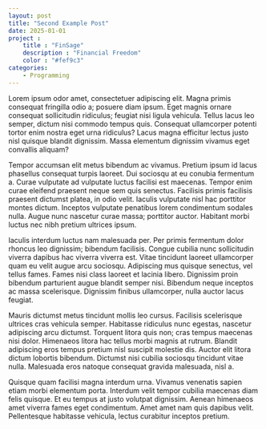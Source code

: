 ```yaml
---
layout: post
title: "Second Example Post"
date: 2025-01-01
project : 
    title : "FinSage"
    description : "Financial Freedom"
    color : "#fef9c3"
categories: 
    - Programming
---
```


Lorem ipsum odor amet, consectetuer adipiscing elit. Magna primis consequat fringilla odio a; posuere diam ipsum. Eget magnis ornare consequat sollicitudin ridiculus; feugiat nisi ligula vehicula. Tellus lacus leo semper, dictum nisi commodo tempus quis. Consequat ullamcorper potenti tortor enim nostra eget urna ridiculus? Lacus magna efficitur lectus justo nisl quisque blandit dignissim. Massa elementum dignissim vivamus eget convallis aliquam?

Tempor accumsan elit metus bibendum ac vivamus. Pretium ipsum id lacus phasellus consequat turpis laoreet. Dui sociosqu at eu conubia fermentum a. Curae vulputate ad vulputate luctus facilisi est maecenas. Tempor enim curae eleifend praesent neque sem quis senectus. Facilisis primis facilisis praesent dictumst platea, in odio velit. Iaculis vulputate nisl hac porttitor montes dictum. Inceptos vulputate penatibus lorem condimentum sodales nulla. Augue nunc nascetur curae massa; porttitor auctor. Habitant morbi luctus nec nibh pretium ultrices ipsum.

Iaculis interdum luctus nam malesuada per. Per primis fermentum dolor rhoncus leo dignissim; bibendum facilisis. Congue cubilia nunc sollicitudin viverra dapibus hac viverra viverra est. Vitae tincidunt laoreet ullamcorper quam eu velit augue arcu sociosqu. Adipiscing mus quisque senectus, vel tellus fames. Fames nisi class laoreet et lacinia libero. Dignissim proin bibendum parturient augue blandit semper nisi. Bibendum neque inceptos ac massa scelerisque. Dignissim finibus ullamcorper, nulla auctor lacus feugiat.

Mauris dictumst metus tincidunt mollis leo cursus. Facilisis scelerisque ultrices cras vehicula semper. Habitasse ridiculus nunc egestas, nascetur adipiscing arcu dictumst. Torquent litora quis non; cras tempus maecenas nisi dolor. Himenaeos litora hac tellus morbi magnis at rutrum. Blandit adipiscing eros tempus pretium nisl suscipit molestie dis. Auctor elit litora dictum lobortis bibendum. Dictumst nisi cubilia sociosqu tincidunt vitae nulla. Malesuada eros natoque consequat gravida malesuada, nisl a.

Quisque quam facilisi magna interdum urna. Vivamus venenatis sapien etiam morbi elementum porta. Interdum velit tempor cubilia maecenas diam felis quisque. Et eu tempus at justo volutpat dignissim. Aenean himenaeos amet viverra fames eget condimentum. Amet amet nam quis dapibus velit. Pellentesque habitasse vehicula, lectus curabitur inceptos pretium.